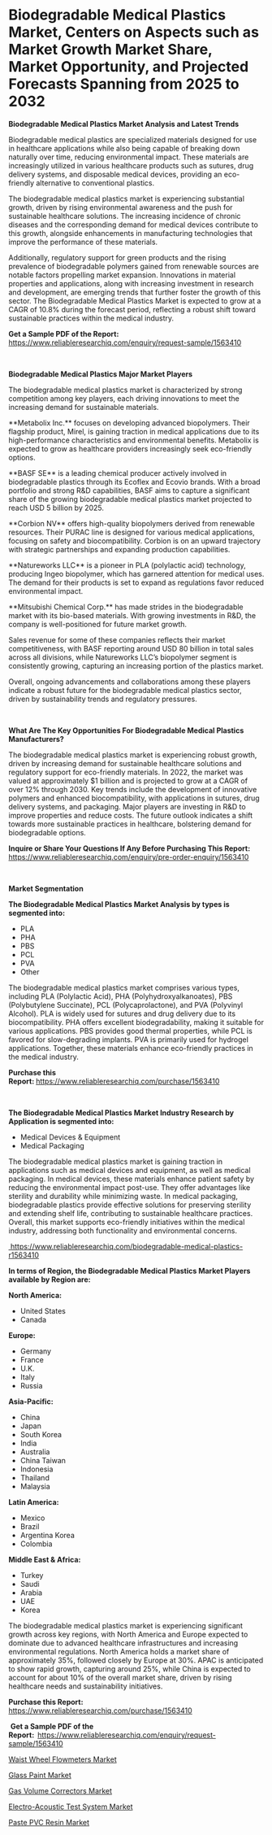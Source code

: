<p><h1>Biodegradable Medical Plastics Market, Centers on Aspects such as Market Growth Market Share, Market Opportunity, and Projected Forecasts Spanning from 2025 to 2032</h1></p><p><strong>Biodegradable Medical Plastics Market Analysis and Latest Trends</strong></p>
<p><p>Biodegradable medical plastics are specialized materials designed for use in healthcare applications while also being capable of breaking down naturally over time, reducing environmental impact. These materials are increasingly utilized in various healthcare products such as sutures, drug delivery systems, and disposable medical devices, providing an eco-friendly alternative to conventional plastics.</p><p>The biodegradable medical plastics market is experiencing substantial growth, driven by rising environmental awareness and the push for sustainable healthcare solutions. The increasing incidence of chronic diseases and the corresponding demand for medical devices contribute to this growth, alongside enhancements in manufacturing technologies that improve the performance of these materials.</p><p>Additionally, regulatory support for green products and the rising prevalence of biodegradable polymers gained from renewable sources are notable factors propelling market expansion. Innovations in material properties and applications, along with increasing investment in research and development, are emerging trends that further foster the growth of this sector. The Biodegradable Medical Plastics Market is expected to grow at a CAGR of 10.8% during the forecast period, reflecting a robust shift toward sustainable practices within the medical industry.</p></p>
<p><strong>Get a Sample PDF of the Report:&nbsp;</strong> <a href="https://www.reliableresearchiq.com/enquiry/request-sample/1563410?utm_campaign=1159&utm_medium=2&utm_source=Github&utm_content=ia&utm_term=31032025&utm_id=biodegradable-medical-plastics">https://www.reliableresearchiq.com/enquiry/request-sample/1563410</a></p>
<p>&nbsp;</p>
<p><strong>Biodegradable Medical Plastics Major Market Players</strong></p>
<p><p>The biodegradable medical plastics market is characterized by strong competition among key players, each driving innovations to meet the increasing demand for sustainable materials. </p><p>**Metabolix Inc.** focuses on developing advanced biopolymers. Their flagship product, Mirel, is gaining traction in medical applications due to its high-performance characteristics and environmental benefits. Metabolix is expected to grow as healthcare providers increasingly seek eco-friendly options.</p><p>**BASF SE** is a leading chemical producer actively involved in biodegradable plastics through its Ecoflex and Ecovio brands. With a broad portfolio and strong R&D capabilities, BASF aims to capture a significant share of the growing biodegradable medical plastics market projected to reach USD 5 billion by 2025.</p><p>**Corbion NV** offers high-quality biopolymers derived from renewable resources. Their PURAC line is designed for various medical applications, focusing on safety and biocompatibility. Corbion is on an upward trajectory with strategic partnerships and expanding production capabilities.</p><p>**Natureworks LLC** is a pioneer in PLA (polylactic acid) technology, producing Ingeo biopolymer, which has garnered attention for medical uses. The demand for their products is set to expand as regulations favor reduced environmental impact.</p><p>**Mitsubishi Chemical Corp.** has made strides in the biodegradable market with its bio-based materials. With growing investments in R&D, the company is well-positioned for future market growth.</p><p>Sales revenue for some of these companies reflects their market competitiveness, with BASF reporting around USD 80 billion in total sales across all divisions, while Natureworks LLC’s biopolymer segment is consistently growing, capturing an increasing portion of the plastics market.</p><p>Overall, ongoing advancements and collaborations among these players indicate a robust future for the biodegradable medical plastics sector, driven by sustainability trends and regulatory pressures.</p></p>
<p>&nbsp;</p>
<p><strong>What Are The Key Opportunities For Biodegradable Medical Plastics Manufacturers?</strong></p>
<p><p>The biodegradable medical plastics market is experiencing robust growth, driven by increasing demand for sustainable healthcare solutions and regulatory support for eco-friendly materials. In 2022, the market was valued at approximately $1 billion and is projected to grow at a CAGR of over 12% through 2030. Key trends include the development of innovative polymers and enhanced biocompatibility, with applications in sutures, drug delivery systems, and packaging. Major players are investing in R&D to improve properties and reduce costs. The future outlook indicates a shift towards more sustainable practices in healthcare, bolstering demand for biodegradable options.</p></p>
<p><strong>Inquire or Share Your Questions If Any Before Purchasing This Report:</strong> <a href="https://www.reliableresearchiq.com/enquiry/pre-order-enquiry/1563410?utm_campaign=1159&utm_medium=2&utm_source=Github&utm_content=ia&utm_term=31032025&utm_id=biodegradable-medical-plastics">https://www.reliableresearchiq.com/enquiry/pre-order-enquiry/1563410</a></p>
<p>&nbsp;</p>
<p><strong>Market Segmentation</strong></p>
<p><strong>The Biodegradable Medical Plastics Market Analysis by types is segmented into:</strong></p>
<p><ul><li>PLA</li><li>PHA</li><li>PBS</li><li>PCL</li><li>PVA</li><li>Other</li></ul></p>
<p><p>The biodegradable medical plastics market comprises various types, including PLA (Polylactic Acid), PHA (Polyhydroxyalkanoates), PBS (Polybutylene Succinate), PCL (Polycaprolactone), and PVA (Polyvinyl Alcohol). PLA is widely used for sutures and drug delivery due to its biocompatibility. PHA offers excellent biodegradability, making it suitable for various applications. PBS provides good thermal properties, while PCL is favored for slow-degrading implants. PVA is primarily used for hydrogel applications. Together, these materials enhance eco-friendly practices in the medical industry.</p></p>
<p><strong>Purchase this Report:&nbsp;</strong><a href="https://www.reliableresearchiq.com/purchase/1563410?utm_campaign=1159&utm_medium=2&utm_source=Github&utm_content=ia&utm_term=31032025&utm_id=biodegradable-medical-plastics">https://www.reliableresearchiq.com/purchase/1563410</a></p>
<p>&nbsp;</p>
<p><strong>The Biodegradable Medical Plastics Market Industry Research by Application is segmented into:</strong></p>
<p><ul><li>Medical Devices & Equipment</li><li>Medical Packaging</li></ul></p>
<p><p>The biodegradable medical plastics market is gaining traction in applications such as medical devices and equipment, as well as medical packaging. In medical devices, these materials enhance patient safety by reducing the environmental impact post-use. They offer advantages like sterility and durability while minimizing waste. In medical packaging, biodegradable plastics provide effective solutions for preserving sterility and extending shelf life, contributing to sustainable healthcare practices. Overall, this market supports eco-friendly initiatives within the medical industry, addressing both functionality and environmental concerns.</p></p>
<p><a href="https://www.reliableresearchiq.com/biodegradable-medical-plastics-r1563410?utm_campaign=1159&utm_medium=2&utm_source=Github&utm_content=ia&utm_term=31032025&utm_id=biodegradable-medical-plastics">&nbsp;https://www.reliableresearchiq.com/biodegradable-medical-plastics-r1563410</a></p>
<p><strong>In terms of Region, the Biodegradable Medical Plastics Market Players available by Region are:</strong></p>
<p>
    <p> <strong> North America: </strong>
        <ul>
            <li>United States</li>
            <li>Canada</li>
        </ul>
        </p> 
    <p> <strong> Europe: </strong>
        <ul>
            <li>Germany</li>
            <li>France</li>
            <li>U.K.</li>
            <li>Italy</li>
            <li>Russia</li>
        </ul>
        </p> 
    <p> <strong> Asia-Pacific: </strong>
        <ul>
            <li>China</li>
            <li>Japan</li>
            <li>South Korea</li>
            <li>India</li>
            <li>Australia</li>
            <li>China Taiwan</li>
            <li>Indonesia</li>
            <li>Thailand</li>
            <li>Malaysia</li>
        </ul>
        </p> 
    <p> <strong> Latin America: </strong>
        <ul>
            <li>Mexico</li>
            <li>Brazil</li>
            <li>Argentina Korea</li>
            <li>Colombia</li>
        </ul>
        </p> 
    <p> <strong> Middle East & Africa: </strong>
        <ul>
            <li>Turkey</li>
            <li>Saudi</li>
            <li>Arabia</li>
            <li>UAE</li>
            <li>Korea</li>
        </ul>
    </p>
    </p>
<p><p>The biodegradable medical plastics market is experiencing significant growth across key regions, with North America and Europe expected to dominate due to advanced healthcare infrastructures and increasing environmental regulations. North America holds a market share of approximately 35%, followed closely by Europe at 30%. APAC is anticipated to show rapid growth, capturing around 25%, while China is expected to account for about 10% of the overall market share, driven by rising healthcare needs and sustainability initiatives.</p></p>
<p><strong>Purchase this Report: </strong><a href="https://www.reliableresearchiq.com/purchase/1563410?utm_campaign=1159&utm_medium=2&utm_source=Github&utm_content=ia&utm_term=31032025&utm_id=biodegradable-medical-plastics">https://www.reliableresearchiq.com/purchase/1563410</a></p>
<p>&nbsp;<strong>Get a Sample PDF of the Report:&nbsp;&nbsp;</strong><a href="https://www.reliableresearchiq.com/enquiry/request-sample/1563410?utm_campaign=1159&utm_medium=2&utm_source=Github&utm_content=ia&utm_term=31032025&utm_id=biodegradable-medical-plastics">https://www.reliableresearchiq.com/enquiry/request-sample/1563410</a></p>
<p><strong></strong></p>
<p><p><a href="https://www.linkedin.com/pulse/future-trends-waist-wheel-flowmeters-market-2025-2032-size-3pmde?utm_campaign=1159&utm_medium=2&utm_source=Github&utm_content=ia&utm_term=31032025&utm_id=biodegradable-medical-plastics">Waist Wheel Flowmeters Market</a></p><p><a href="https://github.com/tamerlgwilt/Market-Research-Report-List-1/blob/main/glass-paint-market.md?utm_campaign=1159&utm_medium=2&utm_source=Github&utm_content=ia&utm_term=31032025&utm_id=biodegradable-medical-plastics">Glass Paint Market</a></p><p><a href="https://www.linkedin.com/pulse/gas-volume-correctors-market-demand-forecast-11-cagr-growth-from-omiqe?utm_campaign=1159&utm_medium=2&utm_source=Github&utm_content=ia&utm_term=31032025&utm_id=biodegradable-medical-plastics">Gas Volume Correctors Market</a></p><p><a href="https://www.linkedin.com/pulse/from-2025-2032-industryrevenue-generation-current-cagr143as-d6ije?utm_campaign=1159&utm_medium=2&utm_source=Github&utm_content=ia&utm_term=31032025&utm_id=biodegradable-medical-plastics">Electro-Acoustic Test System Market</a></p><p><a href="https://github.com/gorbaicodaro/Market-Research-Report-List-1/blob/main/paste-pvc-resin-market.md?utm_campaign=1159&utm_medium=2&utm_source=Github&utm_content=ia&utm_term=31032025&utm_id=biodegradable-medical-plastics">Paste PVC Resin Market</a></p></p>